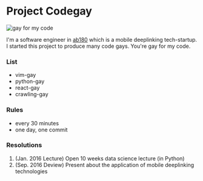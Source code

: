 # Project Codegay

![gay for my code](http://38.media.tumblr.com/125a0617d8986ad521772f0f42aa56db/tumblr_n68390DBXL1t9w6i8o1_500.gif)

I'm a software engineer in [ab180](http://ab180.co) which is a mobile deeplinking tech-startup. I started this project to produce many code gays. You're gay for my code.

### List
- vim-gay
- python-gay
- react-gay
- crawling-gay

### Rules
- every 30 minutes
- one day, one commit

### Resolutions
1. (Jan. 2016 Lecture) Open 10 weeks data science lecture (in Python)
2. (Sep. 2016 Deview) Present about the application of mobile deeplinking technologies
